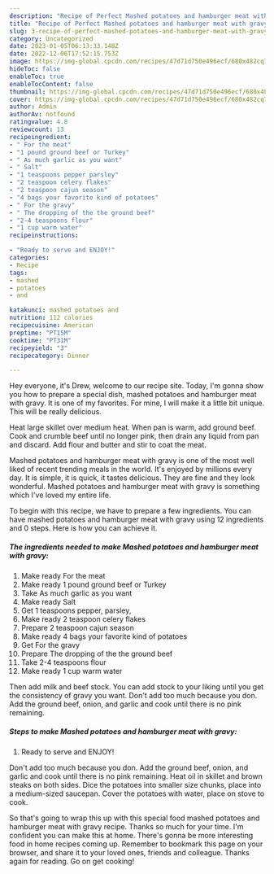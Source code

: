 ```yaml
---
description: "Recipe of Perfect Mashed potatoes and hamburger meat with gravy"
title: "Recipe of Perfect Mashed potatoes and hamburger meat with gravy"
slug: 3-recipe-of-perfect-mashed-potatoes-and-hamburger-meat-with-gravy
category: Uncategorized
date: 2023-01-05T06:13:33.148Z
date: 2022-12-06T17:52:15.753Z
image: https://img-global.cpcdn.com/recipes/47d71d750e496ecf/680x482cq70/mashed-potatoes-and-hamburger-meat-with-gravy-recipe-main-photo.jpg
hideToc: false
enableToc: true
enableTocContent: false
thumbnail: https://img-global.cpcdn.com/recipes/47d71d750e496ecf/680x482cq70/mashed-potatoes-and-hamburger-meat-with-gravy-recipe-main-photo.jpg
cover: https://img-global.cpcdn.com/recipes/47d71d750e496ecf/680x482cq70/mashed-potatoes-and-hamburger-meat-with-gravy-recipe-main-photo.jpg
author: Admin
authorAv: notfound
ratingvalue: 4.8
reviewcount: 13
recipeingredient:
- " For the meat"
- "1 pound ground beef or Turkey"
- " As much garlic as you want"
- " Salt"
- "1 teaspoons pepper parsley"
- "2 teaspoon celery flakes"
- "2 teaspoon cajun season"
- "4 bags your favorite kind of potatoes"
- " For the gravy"
- " The dropping of the the ground beef"
- "2-4 teaspoons flour"
- "1 cup warm water"
recipeinstructions:

- "Ready to serve and ENJOY!"
categories:
- Recipe
tags:
- mashed
- potatoes
- and

katakunci: mashed potatoes and 
nutrition: 112 calories
recipecuisine: American
preptime: "PT15M"
cooktime: "PT31M"
recipeyield: "3"
recipecategory: Dinner

---
```



Hey everyone, it's Drew, welcome to our recipe site. Today, I'm gonna show you how to prepare a special dish, mashed potatoes and hamburger meat with gravy. It is one of my favorites. For mine, I will make it a little bit unique. This will be really delicious.

Heat large skillet over medium heat. When pan is warm, add ground beef. Cook and crumble beef until no longer pink, then drain any liquid from pan and discard. Add flour and butter and stir to coat the meat.

Mashed potatoes and hamburger meat with gravy is one of the most well liked of recent trending meals in the world. It's enjoyed by millions every day. It is simple, it is quick, it tastes delicious. They are fine and they look wonderful. Mashed potatoes and hamburger meat with gravy is something which I've loved my entire life.


To begin with this recipe, we have to prepare a few ingredients. You can have mashed potatoes and hamburger meat with gravy using 12 ingredients and 0 steps. Here is how you can achieve it.

<!--inarticleads1-->

##### The ingredients needed to make Mashed potatoes and hamburger meat with gravy:

1. Make ready  For the meat
1. Make ready 1 pound ground beef or Turkey
1. Take  As much garlic as you want
1. Make ready  Salt
1. Get 1 teaspoons pepper, parsley,
1. Make ready 2 teaspoon celery flakes
1. Prepare 2 teaspoon cajun season
1. Make ready 4 bags your favorite kind of potatoes
1. Get  For the gravy
1. Prepare  The dropping of the the ground beef
1. Take 2-4 teaspoons flour
1. Make ready 1 cup warm water


Then add milk and beef stock. You can add stock to your liking until you get the consistency of gravy you want. Don&#39;t add too much because you don. Add the ground beef, onion, and garlic and cook until there is no pink remaining. 

<!--inarticleads2-->

##### Steps to make Mashed potatoes and hamburger meat with gravy:


1. Ready to serve and ENJOY!

Don&#39;t add too much because you don. Add the ground beef, onion, and garlic and cook until there is no pink remaining. Heat oil in skillet and brown steaks on both sides. Dice the potatoes into smaller size chunks, place into a medium-sized saucepan. Cover the potatoes with water, place on stove to cook. 

So that's going to wrap this up with this special food mashed potatoes and hamburger meat with gravy recipe. Thanks so much for your time. I'm confident you can make this at home. There's gonna be more interesting food in home recipes coming up. Remember to bookmark this page on your browser, and share it to your loved ones, friends and colleague. Thanks again for reading. Go on get cooking!
